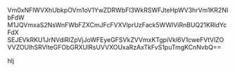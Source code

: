 Vm0xNFlWVXhUbkpOVm1oV1YwZDRWbFl3WkRSWFJteHpWV3hrVm1KR2NIbFdW
M1JQVmxaS2NsWnFWbFZXCmJFcFVXVlprUzFack5WWlViRnBUQ21KRldYcFdX
SEJEVkRKU1JrNVdiRlZpVjJoWFEyeGFSVkZVVmxKTgpiVkl6V1cweFVtVlZO
VVZOUlhSRVlteGFObGRXUlRsUVVXOUxaRzAxTkFvS1puTmgKCnNvbQ==

hlj